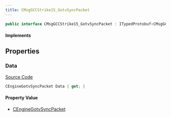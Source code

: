 ```yaml
---
title: CMsgGCCStrike15_GotvSyncPacket
---
```


```csharp
public interface CMsgGCCStrike15_GotvSyncPacket : ITypedProtobuf<CMsgGCCStrike15_GotvSyncPacket>, INativeHandle
```

#### Implements

## Properties

### Data

[Source Code](https://github.com/swiftly-solution/swiftlys2/blob/main/managed/src/SwiftlyS2.Generated/Protobufs/Interfaces/CMsgGCCStrike15_GotvSyncPacket.cs#L13)

```csharp
CEngineGotvSyncPacket Data { get; }
```

#### Property Value

- [CEngineGotvSyncPacket](/docs/api/shared/protobufdefinitions/cenginegotvsyncpacket)

